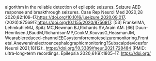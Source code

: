 algorithm in the reliable detection of epileptic seizures. Seizure AED response and breakthrough seizures. Case Rep Neurol Med 2020;28
2020;82:109–17.https://doi.org/10.1016/j.seizure.2020.09.017. (2020):8756917.https://doi.org/10.1155/2020/8756917.
[53] FrankelMA, LehmkuhleMJ, Spitz MC,Newman BJ,Richards SV,Arain AM. [66] Duun-HenriksenJ,BaudM,RichardsonMP,CookM,KouvasG,HeasmanJM,
Wearablereduced-channelEEGsystemforremoteseizuremonitoring.Front etal.Anewerainelectroencephalographicmonitoring?Subscalpdevicesfor
Neurol 2021;18(12):. https://doi.org/10.3389/fneur.2021.728484 [PMID: ultra-long-term recordings. Epilepsia 2020;61(9):1805–17. https://doi.org/